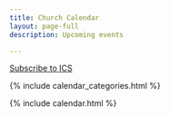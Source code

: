 ```yaml
---
title: Church Calendar
layout: page-full
description: Upcoming events

---
```


<a href="webcal:{{ '/e4b1ffcb4ee645488a4729bd77e0b3d89bc0a70d/calendar.ics' | absolute_url | replace: 'http:', '' | replace: 'https:', '' }}">Subscribe to ICS</a>

{% include calendar_categories.html %}

{% include calendar.html %}

<script src="{{ '/assets/js/calendar/calendarbase.esm.js' | relative_url }}"></script>
<script src="{{ '/assets/js/calendar/calendar-entries.js' | relative_url }}"></script>
<script defer src="{{ '/assets/js/calendar/calendar-shell.js' | relative_url }}"></script>
<script defer src="{{ '/assets/js/calendar/calendar-init.js' | relative_url }}"></script>
